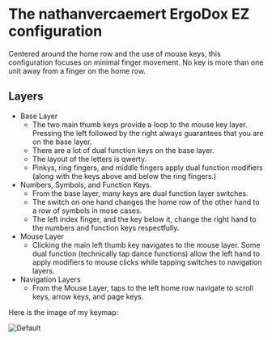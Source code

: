 # The nathanvercaemert ErgoDox EZ configuration

Centered around the home row and the use of mouse keys, this configuration focuses
on minimal finger movement. No key is more than one unit away from a finger on the home row.

## Layers

* Base Layer
  * The two main thumb keys provide a loop to the mouse key layer. Pressing the left followed by the right always guarantees that you are on the base layer.
  * There are a lot of dual function keys on the base layer.
  * The layout of the letters is qwerty.
  * Pinkys, ring fingers, and middle fingers apply dual function modifiers (along with the keys above and below the ring fingers.)
* Numbers, Symbols, and Function Keys.
  * From the base layer, many keys are dual function layer switches.
  * The switch on one hand changes the home row of the other hand to a row of symbols in mose cases.
  * The left index finger, and the key below it, change the right hand to the numbers and function keys
  respectfully.
* Mouse Layer
  * Clicking the main left thumb key navigates to the mouse layer. Some dual function (technically tap dance functions) allow the left hand to apply modifiers to mouse clicks while tapping switches to
  navigation layers.
* Navigation Layers
  * From the Mouse Layer, taps to the left home row navigate to scroll keys, arrow keys, and page keys.

Here is the image of my keymap:

![Default](https://i.imgur.com/kXywQIq.png)
